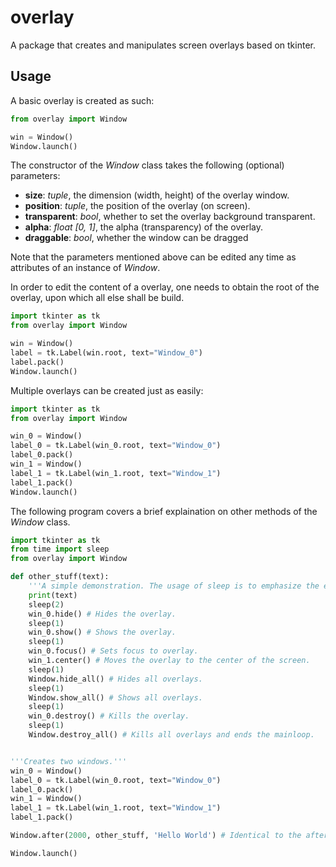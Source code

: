 # overlay
A package that creates and manipulates screen overlays based on tkinter.

## Usage
A basic overlay is created as such:
```python
from overlay import Window

win = Window()
Window.launch()
```

The constructor of the _Window_ class takes the following (optional) parameters:
- __size__: _tuple_, the dimension (width, height) of the overlay window.
- __position__: _tuple_, the position of the overlay (on screen).
- __transparent__: _bool_, whether to set the overlay background transparent.
- __alpha__: _float [0, 1]_, the alpha (transparency) of the overlay.
- __draggable__: _bool_, whether the window can be dragged

Note that the parameters mentioned above can be edited any time as attributes of an instance of _Window_.

In order to edit the content of a overlay, one needs to obtain the root of the overlay, upon which all else shall be build.
```python
import tkinter as tk
from overlay import Window

win = Window()
label = tk.Label(win.root, text="Window_0")
label.pack()
Window.launch()
```

Multiple overlays can be created just as easily:
```python
import tkinter as tk
from overlay import Window

win_0 = Window()
label_0 = tk.Label(win_0.root, text="Window_0")
label_0.pack()
win_1 = Window()
label_1 = tk.Label(win_1.root, text="Window_1")
label_1.pack()
Window.launch()
```

The following program covers a brief explaination on other methods of the _Window_ class.
```python
import tkinter as tk
from time import sleep
from overlay import Window

def other_stuff(text):
	'''A simple demonstration. The usage of sleep is to emphasize the effects of each action.'''
	print(text)
	sleep(2)
	win_0.hide() # Hides the overlay.
	sleep(1)
	win_0.show() # Shows the overlay.
	sleep(1)
	win_0.focus() # Sets focus to overlay.
	win_1.center() # Moves the overlay to the center of the screen.
	sleep(1)
	Window.hide_all() # Hides all overlays.
	sleep(1)
	Window.show_all() # Shows all overlays.
	sleep(1)
	win_0.destroy() # Kills the overlay.
	sleep(1)
	Window.destroy_all() # Kills all overlays and ends the mainloop.


'''Creates two windows.'''
win_0 = Window()
label_0 = tk.Label(win_0.root, text="Window_0")
label_0.pack()
win_1 = Window()
label_1 = tk.Label(win_1.root, text="Window_1")
label_1.pack()

Window.after(2000, other_stuff, 'Hello World') # Identical to the after method of tkinter.Tk.

Window.launch()
```
